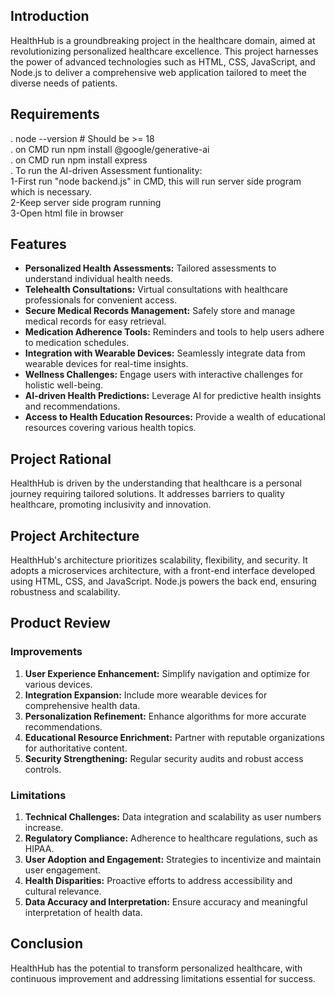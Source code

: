 <h2>Introduction</h2>

  <p>HealthHub is a groundbreaking project in the healthcare domain, aimed at revolutionizing personalized healthcare excellence. This project harnesses the power of advanced technologies such as HTML, CSS, JavaScript, and Node.js to deliver a comprehensive web application tailored to meet the diverse needs of patients.</p>

<h2>Requirements</h2>
<p>
  . node --version # Should be >= 18<br>
  . on CMD run npm install @google/generative-ai<br>
  . on CMD run npm install express<br>
  . To run the AI-driven Assessment funtionality:<br>
      1-First run "node backend.js" in CMD, this will run server side program which is necessary.<br>
      2-Keep server side program running<br>
      3-Open html file in browser<br>
</p>
  <h2>Features</h2>

  <ul>
    <li><strong>Personalized Health Assessments:</strong> Tailored assessments to understand individual health needs.</li>
    <li><strong>Telehealth Consultations:</strong> Virtual consultations with healthcare professionals for convenient access.</li>
    <li><strong>Secure Medical Records Management:</strong> Safely store and manage medical records for easy retrieval.</li>
    <li><strong>Medication Adherence Tools:</strong> Reminders and tools to help users adhere to medication schedules.</li>
    <li><strong>Integration with Wearable Devices:</strong> Seamlessly integrate data from wearable devices for real-time insights.</li>
    <li><strong>Wellness Challenges:</strong> Engage users with interactive challenges for holistic well-being.</li>
    <li><strong>AI-driven Health Predictions:</strong> Leverage AI for predictive health insights and recommendations.</li>
    <li><strong>Access to Health Education Resources:</strong> Provide a wealth of educational resources covering various health topics.</li>
  </ul>

  <h2>Project Rational</h2>

  <p>HealthHub is driven by the understanding that healthcare is a personal journey requiring tailored solutions. It addresses barriers to quality healthcare, promoting inclusivity and innovation.</p>

  <h2>Project Architecture</h2>

  <p>HealthHub's architecture prioritizes scalability, flexibility, and security. It adopts a microservices architecture, with a front-end interface developed using HTML, CSS, and JavaScript. Node.js powers the back end, ensuring robustness and scalability.</p>

  <h2>Product Review</h2>

  <h3>Improvements</h3>

  <ol>
    <li><strong>User Experience Enhancement:</strong> Simplify navigation and optimize for various devices.</li>
    <li><strong>Integration Expansion:</strong> Include more wearable devices for comprehensive health data.</li>
    <li><strong>Personalization Refinement:</strong> Enhance algorithms for more accurate recommendations.</li>
    <li><strong>Educational Resource Enrichment:</strong> Partner with reputable organizations for authoritative content.</li>
    <li><strong>Security Strengthening:</strong> Regular security audits and robust access controls.</li>
  </ol>

  <h3>Limitations</h3>

  <ol>
    <li><strong>Technical Challenges:</strong> Data integration and scalability as user numbers increase.</li>
    <li><strong>Regulatory Compliance:</strong> Adherence to healthcare regulations, such as HIPAA.</li>
    <li><strong>User Adoption and Engagement:</strong> Strategies to incentivize and maintain user engagement.</li>
    <li><strong>Health Disparities:</strong> Proactive efforts to address accessibility and cultural relevance.</li>
    <li><strong>Data Accuracy and Interpretation:</strong> Ensure accuracy and meaningful interpretation of health data.</li>
  </ol>

  <h2>Conclusion</h2>

  <p>HealthHub has the potential to transform personalized healthcare, with continuous improvement and addressing limitations essential for success.</p>
